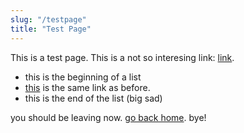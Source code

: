 ```yaml
---
slug: "/testpage"
title: "Test Page"
---
```


This is a test page. This is a not so interesing link: [link](https://example.com).


- this is the beginning of a list
- [this](https://example.com) is the same link as before.
- this is the end of the list (big sad)

you should be leaving now. [go back home](/). bye!
